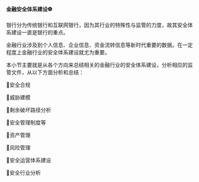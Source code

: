 #### 金融安全体系建设⚽️

银行分为传统银行和互联网银行，因为其行业的特殊性与监管的力度，故其安全体系建设一直是银行的重点。

金融行业涉及到个人信息、企业信息、资金流转信息等新时代重要的数据。在一定程度上金融行业的安全体系建设就尤为重要。

本小节主要就是从各个方向来总结相关的金融行业的安全体系建设，分析相应的监管文件，从以下方面分析和总结：

🚩安全合规

🚩威胁建模

🚩剩余破坏路径分析

🚩安全管理制度等

🚩资产管理

🚩风险管理

🚩安全运营体系建设

🚩安全行业分析